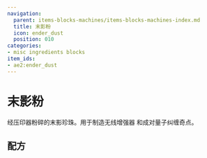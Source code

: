 ```yaml
---
navigation:
  parent: items-blocks-machines/items-blocks-machines-index.md
  title: 末影粉
  icon: ender_dust
  position: 010
categories:
- misc ingredients blocks
item_ids:
- ae2:ender_dust
---
```


# 末影粉

<ItemImage id="ender_dust" scale="4" />

经<ItemLink id="inscriber" />压印器粉碎的末影珍珠。用于制造<ItemLink id="wireless_booster" />无线增强器
和成对<ItemLink id="quantum_entangled_singularity" />量子纠缠奇点。

## 配方

<RecipeFor id="ender_dust" />